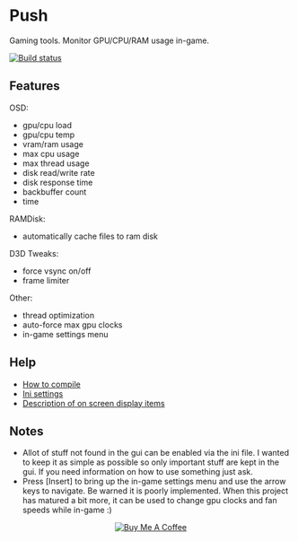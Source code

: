 Push
====

Gaming tools. Monitor GPU/CPU/RAM usage in-game.

[![Build status](https://ci.appveyor.com/api/projects/status/xty9844w2ps6m2dd?svg=true)](https://ci.appveyor.com/project/Volkanite/push)

Features
--------

OSD: 
- gpu/cpu load 
- gpu/cpu temp 
- vram/ram usage 
- max cpu usage 
- max thread usage 
- disk read/write rate
- disk response time
- backbuffer count 
- time

RAMDisk: 
- automatically cache files to ram disk

D3D Tweaks: 
- force vsync on/off
- frame limiter 

Other: 
- thread optimization
- auto-force max gpu clocks
- in-game settings menu

Help
----
- [How to compile](https://github.com/Volkanite/Push/wiki/How-to-compile) <br>
- [Ini settings](https://github.com/Volkanite/Push/wiki/ini-settings) <br>
- [Description of on screen display items](https://github.com/Volkanite/Push/wiki/OSD-items)

Notes
-----
- Allot of stuff not found in the gui can be enabled via the ini file. I wanted to keep it as simple as possible so only important stuff are kept in the gui. If you need information on how to use something just ask.
- Press [Insert] to bring up the in-game settings menu and use the arrow keys to navigate. Be warned it is poorly implemented. When this project has matured a bit more, it can be used to change gpu clocks and fan speeds while in-game :)

<p align="center">
<a href="https://www.buymeacoffee.com/a82Rd1BTv" target="_blank"><img src="https://www.buymeacoffee.com/assets/img/custom_images/orange_img.png" alt="Buy Me A Coffee" style="height: auto !important;width: auto !important;" ></a>
</p>
